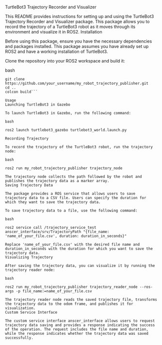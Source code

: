 TurtleBot3 Trajectory Recorder and Visualizer

This README provides instructions for setting up and using the TurtleBot3 Trajectory Recorder and Visualizer package. This package allows you to record the trajectory of a TurtleBot3 robot as it moves through its environment and visualize it in ROS2.
Installation

Before using this package, ensure you have the necessary dependencies and packages installed. This package assumes you have already set up ROS2 and have a working installation of TurtleBot3.

Clone the repository into your ROS2 workspace and build it:

bash

```cd ~/your_ros2_workspace/src
git clone https://github.com/your_username/my_robot_trajectory_publisher.git
cd ..
colcon build```

Usage
Launching TurtleBot3 in Gazebo

To launch TurtleBot3 in Gazebo, run the following command:

bash

ros2 launch turtlebot3_gazebo turtlebot3_world.launch.py

Recording Trajectory

To record the trajectory of the TurtleBot3 robot, run the trajectory node:

bash

ros2 run my_robot_trajectory_publisher trajectory_node

The trajectory node collects the path followed by the robot and publishes the trajectory data as a marker array.
Saving Trajectory Data

The package provides a ROS service that allows users to save trajectory data to a CSV file. Users can specify the duration for which they want to save the trajectory data.

To save trajectory data to a file, use the following command:

bash

ros2 service call /trajectory_service_test anscer_interface/srv/TrajectoryPath "{file_name: 'name_of_your_file.csv', duration: duration_in_seconds}"

Replace 'name_of_your_file.csv' with the desired file name and duration_in_seconds with the duration for which you want to save the trajectory data.
Visualizing Trajectory

After saving the trajectory data, you can visualize it by running the trajectory reader node:

bash

ros2 run my_robot_trajectory_publisher trajectory_reader_node --ros-args -p file_name:=name_of_your_file.csv

The trajectory reader node reads the saved trajectory file, transforms the trajectory data to the odom frame, and publishes it for visualization.
Custom Service Interface

The custom service interface anscer_interface allows users to request trajectory data saving and provides a response indicating the success of the operation. The request includes the file name and duration, while the response indicates whether the trajectory data was saved successfully.
